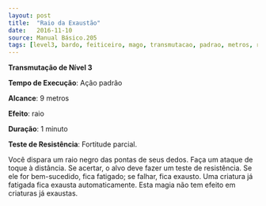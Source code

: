 ```yaml
---
layout: post
title:  "Raio da Exaustão"
date:   2016-11-10
source: Manual Básico.205
tags: [level3, bardo, feiticeiro, mago, transmutacao, padrao, metros, raio, minuto, fortitude, parcial]
---
```


**Transmutação de Nível 3**

**Tempo de Execução**: Ação padrão

**Alcance**: 9 metros

**Efeito**: raio

**Duração**: 1 minuto

**Teste de Resistência**: Fortitude parcial.

Você dispara um raio negro das pontas de seus dedos. Faça um ataque de toque à distância. Se acertar, o alvo deve fazer um teste de resistência. Se ele for bem-sucedido, fica fatigado; se falhar, fica exausto.
Uma criatura já fatigada fica  exausta automaticamente. Esta magia não tem efeito em criaturas já exaustas.
